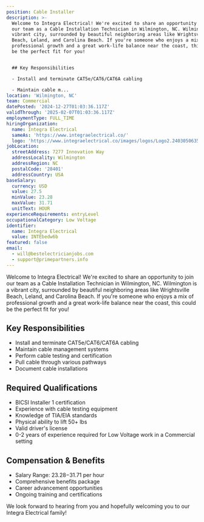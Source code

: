 ```yaml
---
position: Cable Installer
description: >-
  Welcome to Integra Electrical! We're excited to share an opportunity to join
  our team as a Cable Installation Technician in Wilmington, NC. Wilmington is a
  vibrant city, surrounded by beautiful neighboring areas like Wrightsville
  Beach, Leland, and Carolina Beach. If you're someone who enjoys a mix of
  professional growth and a great work-life balance near the coast, this could
  be the perfect fit for you!


  ## Key Responsibilities

  - Install and terminate CAT5e/CAT6/CAT6A cabling

  - Maintain cable m...
location: 'Wilmington, NC'
team: Commercial
datePosted: '2024-12-27T01:03:36.117Z'
validThrough: '2025-02-07T01:03:36.117Z'
employmentType: FULL_TIME
hiringOrganization:
  name: Integra Electrical
  sameAs: 'https://www.integraelectrical.co/'
  logo: 'https://www.integraelectrical.co/images/logos/Logo2.2403050635216.png'
jobLocation:
  streetAddress: 7277 Innovation Way
  addressLocality: Wilmington
  addressRegion: NC
  postalCode: '28401'
  addressCountry: USA
baseSalary:
  currency: USD
  value: 27.5
  minValue: 23.28
  maxValue: 31.71
  unitText: HOUR
experienceRequirements: entryLevel
occupationalCategory: Low Voltage
identifier:
  name: Integra Electrical
  value: INTEbedw6b
featured: false
email:
  - will@bestelectricianjobs.com
  - support@primepartners.info
---
```




Welcome to Integra Electrical! We're excited to share an opportunity to join our team as a Cable Installation Technician in Wilmington, NC. Wilmington is a vibrant city, surrounded by beautiful neighboring areas like Wrightsville Beach, Leland, and Carolina Beach. If you're someone who enjoys a mix of professional growth and a great work-life balance near the coast, this could be the perfect fit for you!

## Key Responsibilities
- Install and terminate CAT5e/CAT6/CAT6A cabling
- Maintain cable management systems
- Perform cable testing and certification
- Pull cable through various pathways
- Document cable installations

## Required Qualifications
- BICSI Installer 1 certification
- Experience with cable testing equipment
- Knowledge of TIA/EIA standards
- Physical ability to lift 50+ lbs
- Valid driver's license
- 0-2 years of experience required for Low Voltage work in a Commercial setting

## Compensation & Benefits
- Salary Range: $23.28-$31.71 per hour
- Comprehensive benefits package
- Career advancement opportunities
- Ongoing training and certifications

We look forward to hearing from you and hopefully welcoming you to our Integra Electrical family!
